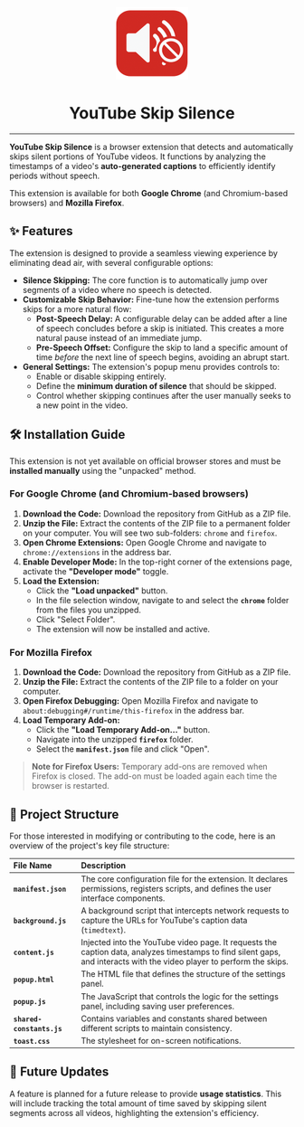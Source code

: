<div align="center">
  <img src="./icon.png" alt="YouTube Skip Silence Logo" width="128" height="128"/>
  
  # YouTube Skip Silence
</div>

---

**YouTube Skip Silence** is a browser extension that detects and automatically skips silent portions of YouTube videos. It functions by analyzing the timestamps of a video's **auto-generated captions** to efficiently identify periods without speech.

This extension is available for both **Google Chrome** (and Chromium-based browsers) and **Mozilla Firefox**.

## ✨ Features

The extension is designed to provide a seamless viewing experience by eliminating dead air, with several configurable options:

* **Silence Skipping:** The core function is to automatically jump over segments of a video where no speech is detected.
* **Customizable Skip Behavior:** Fine-tune how the extension performs skips for a more natural flow:
    * **Post-Speech Delay:** A configurable delay can be added after a line of speech concludes before a skip is initiated. This creates a more natural pause instead of an immediate jump.
    * **Pre-Speech Offset:** Configure the skip to land a specific amount of time *before* the next line of speech begins, avoiding an abrupt start.
* **General Settings:** The extension's popup menu provides controls to:
    * Enable or disable skipping entirely.
    * Define the **minimum duration of silence** that should be skipped.
    * Control whether skipping continues after the user manually seeks to a new point in the video.

## 🛠️ Installation Guide

This extension is not yet available on official browser stores and must be **installed manually** using the "unpacked" method.

### For Google Chrome (and Chromium-based browsers)

1.  **Download the Code:** Download the repository from GitHub as a ZIP file.
2.  **Unzip the File:** Extract the contents of the ZIP file to a permanent folder on your computer. You will see two sub-folders: `chrome` and `firefox`.
3.  **Open Chrome Extensions:** Open Google Chrome and navigate to `chrome://extensions` in the address bar.
4.  **Enable Developer Mode:** In the top-right corner of the extensions page, activate the **"Developer mode"** toggle.
5.  **Load the Extension:**
    * Click the **"Load unpacked"** button.
    * In the file selection window, navigate to and select the **`chrome`** folder from the files you unzipped.
    * Click "Select Folder".
    * The extension will now be installed and active.

### For Mozilla Firefox

1.  **Download the Code:** Download the repository from GitHub as a ZIP file.
2.  **Unzip the File:** Extract the contents of the ZIP file to a folder on your computer.
3.  **Open Firefox Debugging:** Open Mozilla Firefox and navigate to `about:debugging#/runtime/this-firefox` in the address bar.
4.  **Load Temporary Add-on:**
    * Click the **"Load Temporary Add-on..."** button.
    * Navigate into the unzipped **`firefox`** folder.
    * Select the **`manifest.json`** file and click "Open".

> **Note for Firefox Users:** Temporary add-ons are removed when Firefox is closed. The add-on must be loaded again each time the browser is restarted.

## 📂 Project Structure

For those interested in modifying or contributing to the code, here is an overview of the project's key file structure:

| File Name | Description |
| :--- | :--- |
| **`manifest.json`** | The core configuration file for the extension. It declares permissions, registers scripts, and defines the user interface components. |
| **`background.js`** | A background script that intercepts network requests to capture the URLs for YouTube's caption data (`timedtext`). |
| **`content.js`** | Injected into the YouTube video page. It requests the caption data, analyzes timestamps to find silent gaps, and interacts with the video player to perform the skips. |
| **`popup.html`** | The HTML file that defines the structure of the settings panel. |
| **`popup.js`** | The JavaScript that controls the logic for the settings panel, including saving user preferences. |
| **`shared-constants.js`** | Contains variables and constants shared between different scripts to maintain consistency. |
| **`toast.css`** | The stylesheet for on-screen notifications. |

## 🚀 Future Updates

A feature is planned for a future release to provide **usage statistics**. This will include tracking the total amount of time saved by skipping silent segments across all videos, highlighting the extension's efficiency.